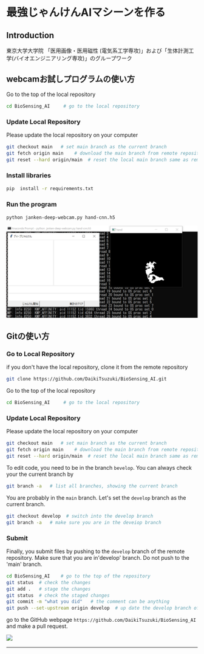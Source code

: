 # 最強じゃんけんAIマシーンを作る

## Introduction
東京大学大学院
「医用画像・医用磁性 (電気系工学専攻)」および「生体計測工学(バイオエンジニアリング専攻)」のグループワーク

## webcamお試しプログラムの使い方
Go to the top of the local repository

```bash
cd BioSensing_AI     # go to the local repository
```

### Update Local Repository

Please update the local repository on your computer

```bash
git checkout main   # set main branch as the current branch
git fetch origin main    # download the main branch from remote repository
git reset --hard origin/main  # reset the local main branch same as remote repository
```

### Install libraries
```bash
pip  install -r requirements.txt
```

### Run the program
```bash
python janken-deep-webcam.py hand-cnn.h5
```

![](janken.png)

## Gitの使い方
### Go to Local Repository

if you don't have the local repository, clone it from the remote repository

```bash
git clone https://github.com/DaikiTsuzuki/BioSensing_AI.git
```

Go to the top of the local repository

```bash
cd BioSensing_AI     # go to the local repository
```



### Update Local Repository

Please update the local repository on your computer

```bash
git checkout main   # set main branch as the current branch
git fetch origin main    # download the main branch from remote repository
git reset --hard origin/main  # reset the local main branch same as remote repository
```


To edit code, you need to be in the branch `bevelop`.  You can always check your the current branch by

```bash
git branch -a   # list all branches, showing the current branch 
```

You are probably in the `main` branch. Let's set the `develop` branch as the current branch.

```bash
git checkout develop  # switch into the develop branch
git branch -a   # make sure you are in the deveiop branch
```



### Submit

Finally, you submit files by pushing to the `develop` branch of the remote repository. 
Make sure that you are in'develop' branch. Do not push to the 'main' branch.

```bash
cd BioSensing_AI    # go to the top of the repository
git status  # check the changes
git add .   # stage the changes
git status  # check the staged changes
git commit -m "what you did"   # the comment can be anything
git push --set-upstream origin develop  # up date the develop branch of the remote repository
```

go to the GitHub webpage `https://github.com/DaikiTsuzuki/BioSensing_AI` and make a pull request. 

![](../doc/pullrequest.png)


----

